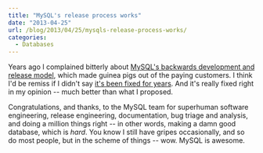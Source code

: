 ```yaml
---
title: "MySQL's release process works"
date: "2013-04-25"
url: /blog/2013/04/25/mysqls-release-process-works/
categories:
  - Databases
---
```

Years ago I complained bitterly about [MySQL's backwards development and release model][1], which made guinea pigs out of the paying customers. I think I'd be remiss if I didn't say [it's been fixed for years][2]. And it's really fixed right in my opinion -- much better than what I proposed.

Congratulations, and thanks, to the MySQL team for superhuman software engineering, release engineering, documentation, bug triage and analysis, and doing a million things right -- in other words, making a damn good database, which is *hard*. You know I still have gripes occasionally, and so do most people, but in the scheme of things -- wow. MySQL is awesome.

 [1]: /blog/2007/08/12/what-would-make-me-buy-mysql-enterprise/ "What would make me buy MySQL Enterprise?"
 [2]: http://insidemysql.com/the-milestone-release-model-revisited/
